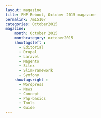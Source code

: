 ```yaml
---
layout: magazine
title: PHP Reboot, October 2015 magazine
permalink: /m1510/
categories: October2015
magazine:
    month: October 2015
    monthcategory: october2015
    showtagsleft :
      - Editorial
      - Drupal
      - Laravel
      - Magento
      - Silex
      - SlimFramework
      - Symfony
    showtagsright :
      - Wordpress
      - News
      - Concept
      - Php-basics
      - Tools
      - Guide
---
```

